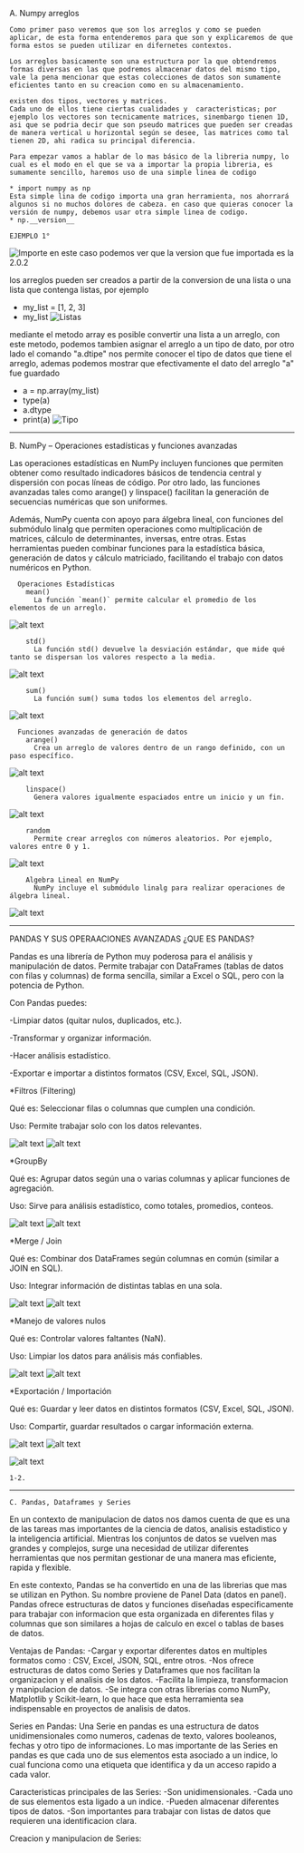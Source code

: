   A. Numpy arreglos

    Como primer paso veremos que son los arreglos y como se pueden aplicar, de esta forma entenderemos para que son y explicaremos de que forma estos se pueden utilizar en difernetes contextos.

    Los arreglos basicamente son una estructura por la que obtendremos formas diversas en las que podremos almacenar datos del mismo tipo, vale la pena mencionar que estas colecciones de datos son sumamente eficientes tanto en su creacion como en su almacenamiento.

    existen dos tipos, vectores y matrices.
    Cada uno de ellos tiene ciertas cualidades y  caracteristicas; por ejemplo los vectores son tecnicamente matrices, sinembargo tienen 1D, asi que se podria decir que son pseudo matrices que pueden ser creadas de manera vertical u horizontal según se desee, las matrices como tal tienen 2D, ahi radica su principal diferencia.
    
    Para empezar vamos a hablar de lo mas básico de la libreria numpy, lo cual es el modo en el que se va a importar la propia libreria, es sumamente sencillo, haremos uso de una simple linea de codigo
    
    * import numpy as np
    Esta simple lina de codigo importa una gran herramienta, nos ahorrará algunos si no muchos dolores de cabeza. en caso que quieras conocer la versión de numpy, debemos usar otra simple linea de codigo.
    * np.__version__

    EJEMPLO 1°
![Importe](./Importe%20de%20Numpy.png)
    en este caso podemos ver que la version que fue importada es la 2.0.2

  los arreglos pueden ser creados a partir de la conversion de una lista o una lista que contenga listas, por ejemplo
  * my_list = [1, 2, 3]
  * my_list
![Listas](/Ejemplo%20de%20listas.png)

  mediante el metodo array es posible convertir una lista a un arreglo, con este metodo, podemos tambien asignar el arreglo a un tipo de dato, por otro lado el comando "a.dtipe" nos permite conocer el tipo de datos que tiene el arreglo, ademas podemos mostrar que efectivamente el dato del arreglo "a" fue guardado

  * a = np.array(my_list)
  * type(a)
  * a.dtype 
  * print(a)
![Tipo](/Tipo%20de%20dato%20e%20impresion.png)


_______________________________________________________________________________________________________

  B. NumPy – Operaciones estadísticas y funciones avanzadas
  
  Las operaciones estadísticas en NumPy incluyen funciones que permiten obtener como resultado indicadores básicos de tendencia central y dispersión con pocas líneas de código. Por otro lado, las funciones avanzadas tales como arange() y linspace() facilitan la generación de secuencias numéricas que son uniformes.

  Además, NumPy cuenta con apoyo para álgebra lineal, con funciones del submódulo linalg que permiten operaciones como multiplicación de matrices, cálculo de determinantes, inversas, entre otras. Estas herramientas pueden combinar funciones para la estadística básica, generación de datos y cálculo matriciado, facilitando el trabajo con datos numéricos en Python.

      Operaciones Estadísticas
        mean()
          La función `mean()` permite calcular el promedio de los elementos de un arreglo.
  ![alt text](/imagenes/MeanPromedio.jpgx)

        std() 
          La función std() devuelve la desviación estándar, que mide qué tanto se dispersan los valores respecto a la media.
  ![alt text](/imagenes/StdDesviacion.jpgx)

        sum()
          La función sum() suma todos los elementos del arreglo.
  ![alt text](/imagenes/SumElementos.jpgx)


      Funciones avanzadas de generación de datos 
        arange() 
          Crea un arreglo de valores dentro de un rango definido, con un paso específico.
  ![alt text](/imagenes/ArangeValores.jpgx)
        
        linspace() 
          Genera valores igualmente espaciados entre un inicio y un fin.
  ![alt text](/imagenes/LinspaceValores.jpgx)
        
        random
          Permite crear arreglos con números aleatorios. Por ejemplo, valores entre 0 y 1.
  ![alt text](/imagenes/RandomNumeros.jpgx)

        Algebra Lineal en NumPy
          NumPy incluye el submódulo linalg para realizar operaciones de álgebra lineal.
  ![alt text](/imagenes/LinalgAlgebraLineal.jpgx)


_______________________________________________________________________________________________________

PANDAS Y SUS OPERAACIONES AVANZADAS
¿QUE ES PANDAS?

 Pandas es una librería de Python muy poderosa para el análisis y manipulación de datos.
 Permite trabajar con DataFrames (tablas de datos con filas y columnas) de forma sencilla, similar a Excel o SQL, pero con la potencia de Python.

 Con Pandas puedes:

 -Limpiar datos (quitar nulos, duplicados, etc.).

 -Transformar y organizar información.

 -Hacer análisis estadístico.

 -Exportar e importar a distintos formatos (CSV, Excel, SQL, JSON).

  *Filtros (Filtering)

Qué es: Seleccionar filas o columnas que cumplen una condición.

Uso: Permite trabajar solo con los datos relevantes.

![alt text](image-1.png)
![alt text](/imagenes/imagefiltro2.png)

  *GroupBy

Qué es: Agrupar datos según una o varias columnas y aplicar funciones de agregación.

Uso: Sirve para análisis estadístico, como totales, promedios, conteos.

![alt text](image-2.png)
![alt text](/imagenes/imagegroupby.png)

   *Merge / Join

Qué es: Combinar dos DataFrames según columnas en común (similar a JOIN en SQL).

Uso: Integrar información de distintas tablas en una sola.

![alt text](image-3.png)
![alt text](/imagenes/imagemerge.png)

  *Manejo de valores nulos

Qué es: Controlar valores faltantes (NaN).

Uso: Limpiar los datos para análisis más confiables.

![alt text](/imagenes/image.png)
![alt text](/imagenes/imagevalires.png)

  *Exportación / Importación

Qué es: Guardar y leer datos en distintos formatos (CSV, Excel, SQL, JSON).

Uso: Compartir, guardar resultados o cargar información externa.

![alt text](/imagenes/image12.png)
![alt text](/imagenes/imageimporte.png)



![alt text](image.png)

    1-2.
__________________________________________________________________
    C. Pandas, Dataframes y Series

En un contexto de manipulacion de datos nos damos cuenta de que es una de las tareas mas importantes de la ciencia de datos, analisis estadistico y la inteligencia artificial. Mientras los conjuntos de datos se vuelven mas grandes y complejos, surge una necesidad de utilizar diferentes herramientas que nos permitan gestionar de una manera mas eficiente, rapida y flexible. 

En este contexto, Pandas se ha convertido en una de las librerias que mas se utilizan en Python. Su nombre proviene de Panel Data (datos en panel). Pandas ofrece estructuras de datos y funciones diseñadas especificamente para trabajar con informacion que esta organizada en diferentes filas y columnas que son similares a hojas de calculo en excel o tablas de bases de datos. 

Ventajas de Pandas: 
-Cargar y exportar diferentes datos en multiples formatos como : CSV, Excel, JSON, SQL, entre otros. 
-Nos ofrece estructuras de datos como Series y Dataframes que nos facilitan la organizacion y el analisis de los datos.
-Facilita la limpieza, transformacion y manipulacion de datos. 
-Se integra con otras librerias como NumPy, Matplotlib y Scikit-learn, lo que hace que esta herramienta sea indispensable en proyectos de analisis de datos. 

Series en Pandas: 
Una Serie en pandas es una estructura de datos unidimensionales como numeros, cadenas de texto, valores booleanos, fechas y otro tipo de informaciones. 
Lo mas importante de las Series en pandas es que cada uno de sus elementos esta asociado a un indice, lo cual funciona como una etiqueta que identifica y da un acceso rapido a cada valor. 

Caracteristicas principales de las Series: 
-Son unidimensionales. 
-Cada uno de sus elementos esta ligado a un indice. 
-Pueden almacenar diferentes tipos de datos. 
-Son importantes para trabajar con listas de datos que requieren una identificacion clara. 

Creacion y manipulacion de Series: 

